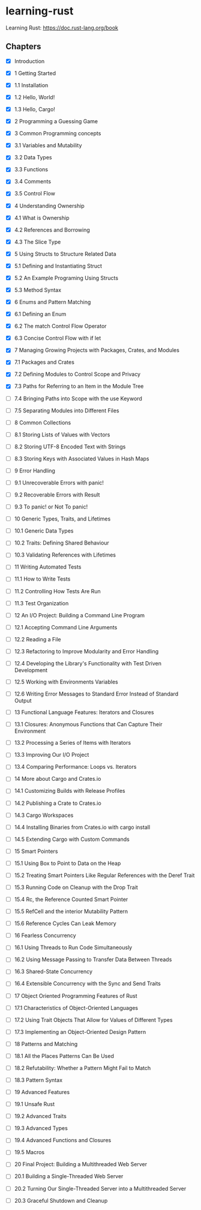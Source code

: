# learning-rust
Learning Rust: https://doc.rust-lang.org/book

## Chapters
- [x] Introduction

- [x] 1 Getting Started
- [x] 1.1 Installation
- [x] 1.2 Hello, World!
- [x] 1.3 Hello, Cargo!

- [x] 2 Programming a Guessing Game

- [x] 3 Common Programming concepts
- [x] 3.1 Variables and Mutability
- [x] 3.2 Data Types
- [x] 3.3 Functions
- [x] 3.4 Comments
- [x] 3.5 Control Flow

- [x] 4 Understanding Ownership
- [x] 4.1 What is Ownership
- [x] 4.2 References and Borrowing
- [x] 4.3 The Slice Type

- [x] 5 Using Structs to Structure Related Data
- [x] 5.1 Defining and Instantiating Struct
- [x] 5.2 An Example Programing Using Structs
- [x] 5.3 Method Syntax

- [x] 6 Enums and Pattern Matching
- [x] 6.1 Defining an Enum
- [x] 6.2 The match Control Flow Operator
- [x] 6.3 Concise Control Flow with if let

- [x] 7 Managing Growing Projects with Packages, Crates, and Modules
- [x] 7.1 Packages and Crates
- [x] 7.2 Defining Modules to Control Scope and Privacy
- [x] 7.3 Paths for Referring to an Item in the Module Tree
- [ ] 7.4 Bringing Paths into Scope with the use Keyword
- [ ] 7.5 Separating Modules into Different Files

- [ ] 8 Common Collections
- [ ] 8.1 Storing Lists of Values with Vectors
- [ ] 8.2 Storing UTF-8 Encoded Text with Strings
- [ ] 8.3 Storing Keys with Associated Values in Hash Maps

- [ ] 9 Error Handling
- [ ] 9.1 Unrecoverable Errors with panic!
- [ ] 9.2 Recoverable Errors with Result
- [ ] 9.3 To panic! or Not To panic!

- [ ] 10 Generic Types, Traits, and Lifetimes
- [ ] 10.1 Generic Data Types
- [ ] 10.2 Traits: Defining Shared Behaviour
- [ ] 10.3 Validating References with Lifetimes

- [ ] 11 Writing Automated Tests
- [ ] 11.1 How to Write Tests
- [ ] 11.2 Controlling How Tests Are Run
- [ ] 11.3 Test Organization

- [ ] 12 An I/O Project: Building a Command Line Program
- [ ] 12.1 Accepting Command Line Arguments
- [ ] 12.2 Reading a File
- [ ] 12.3 Refactoring to Improve Modularity and Error Handling
- [ ] 12.4 Developing the Library's Functionality with Test Driven Development
- [ ] 12.5 Working with Environments Variables
- [ ] 12.6 Writing Error Messages to Standard Error Instead of Standard Output

- [ ] 13 Functional Language Features: Iterators and Closures
- [ ] 13.1 Closures: Anonymous Functions that Can Capture Their Environment
- [ ] 13.2 Processing a Series of Items with Iterators
- [ ] 13.3 Improving Our I/O Project
- [ ] 13.4 Comparing Performance: Loops vs. Iterators

- [ ] 14 More about Cargo and Crates.io
- [ ] 14.1 Customizing Builds with Release Profiles
- [ ] 14.2 Publishing a Crate to Crates.io
- [ ] 14.3 Cargo Workspaces
- [ ] 14.4 Installing Binaries from Crates.io with cargo install
- [ ] 14.5 Extending Cargo with Custom Commands

- [ ] 15 Smart Pointers
- [ ] 15.1 Using Box<T> to Point to Data on the Heap
- [ ] 15.2 Treating Smart Pointers Like Regular References with the Deref Trait
- [ ] 15.3 Running Code on Cleanup with the Drop Trait
- [ ] 15.4 Rc<T>, the Reference Counted Smart Pointer
- [ ] 15.5 RefCell<T> and the interior Mutability Pattern
- [ ] 15.6 Reference Cycles Can Leak Memory

- [ ] 16 Fearless Concurrency
- [ ] 16.1 Using Threads to Run Code Simultaneously
- [ ] 16.2 Using Message Passing to Transfer Data Between Threads
- [ ] 16.3 Shared-State Concurrency
- [ ] 16.4 Extensible Concurrency with the Sync and Send Traits

- [ ] 17 Object Oriented Programming Features of Rust
- [ ] 17.1 Characteristics of Object-Oriented Languages
- [ ] 17.2 Using Trait Objects That Allow for Values of Different Types
- [ ] 17.3 Implementing an Object-Oriented Design Pattern

- [ ] 18 Patterns and Matching
- [ ] 18.1 All the Places Patterns Can Be Used
- [ ] 18.2 Refutability: Whether a Pattern Might Fail to Match
- [ ] 18.3 Pattern Syntax

- [ ] 19 Advanced Features
- [ ] 19.1 Unsafe Rust
- [ ] 19.2 Advanced Traits
- [ ] 19.3 Advanced Types
- [ ] 19.4 Advanced Functions and Closures
- [ ] 19.5 Macros

- [ ] 20 Final Project: Building a Multithreaded Web Server
- [ ] 20.1 Building a Single-Threaded Web Server
- [ ] 20.2 Turning Our Single-Threaded Server into a Multithreaded Server
- [ ] 20.3 Graceful Shutdown and Cleanup

